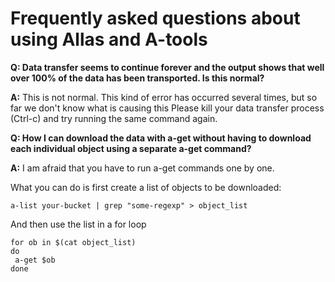 # Frequently asked questions about using Allas and A-tools

**Q: Data transfer seems to continue forever
and the output shows that well over 100% of the data has been transported. Is this normal?**

**A:** This is not normal. This kind of error has occurred several times, but so far we don't know what is causing this
Please kill your data transfer process (Ctrl-c) and try running the same command again.


**Q: How I can download the data with a-get without having to download each individual object using a separate a-get command?**

**A:** I am afraid that you have to run a-get commands one by one.

What you can do is first create a list of objects
to be downloaded:
```text
a-list your-bucket | grep "some-regexp" > object_list
```
And then use the list in a for loop
```text
for ob in $(cat object_list)
do
 a-get $ob
done
```
